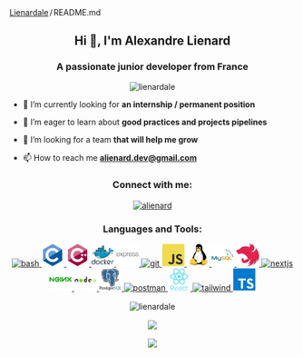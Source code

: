<div>
<div class="position-relative">
<div class="Box mt-4">
<div class="Box-body p-4">
<div class="d-flex flex-justify-between">
    <div class="text-mono text-small mb-3">
    <a href="/Lienardale/lienardale" class="no-underline Link--primary">Lienardale</a><span class="color-fg-muted d-inline-block" style="padding:0px 2px;">/</span>README<span class="color-fg-muted">.md</span>
    </div>
</div>
<p>
<article class="markdown-body entry-content container-lg f5" itemprop="text">
<h1 align="center" dir="auto">Hi 👋, I'm Alexandre Lienard</h1>
<h3 align="center" dir="auto">A passionate junior developer from France</h3>

<p align="center" dir="auto"> <img src="https://komarev.com/ghpvc/?username=lienardale&label=Profile%20views&color=0e75b6&style=flat" alt="lienardale" /> </p>

- 🔭 I’m currently looking for **an internship / permanent position**

- 🌱 I’m eager to learn about **good practices and projects pipelines**

- 👯 I’m looking for a team **that will help me grow**

- 📫 How to reach me **alienard.dev@gmail.com**

<h3 align="center" dir="auto">Connect with me:</h3>
<p align="center" dir="auto">
    <a href="https://linkedin.com/in/alienard" target="blank">
        <img align="center" dir="auto" src="https://raw.githubusercontent.com/rahuldkjain/github-profile-readme-generator/master/src/images/icons/Social/linked-in-alt.svg" alt="alienard" height="30" width="40" />
    </a>
</p>

<h3 align="center" dir="auto">Languages and Tools:</h3>
<p align="center" dir="auto"> 
    <a href="https://www.gnu.org/software/bash/" target="_blank" rel="noreferrer"> 
        <img src="https://www.vectorlogo.zone/logos/gnu_bash/gnu_bash-icon.svg" alt="bash" width="40" height="40"/> 
    </a> 
    <a href="https://www.cprogramming.com/" target="_blank" rel="noreferrer"> 
        <img src="https://raw.githubusercontent.com/devicons/devicon/master/icons/c/c-original.svg" alt="c" width="40" height="40"/> 
    </a> 
    <a href="https://www.w3schools.com/cpp/" target="_blank" rel="noreferrer"> 
        <img src="https://raw.githubusercontent.com/devicons/devicon/master/icons/cplusplus/cplusplus-original.svg" alt="cplusplus" width="40" height="40"/> 
    </a> 
    <a href="https://www.docker.com/" target="_blank" rel="noreferrer"> 
        <img src="https://raw.githubusercontent.com/devicons/devicon/master/icons/docker/docker-original-wordmark.svg" alt="docker" width="40" height="40"/> 
    </a> 
    <a href="https://expressjs.com" target="_blank" rel="noreferrer"> 
        <img src="https://raw.githubusercontent.com/devicons/devicon/master/icons/express/express-original-wordmark.svg" alt="express" width="40" height="40"/> 
    </a> 
    <a href="https://git-scm.com/" target="_blank" rel="noreferrer"> 
        <img src="https://www.vectorlogo.zone/logos/git-scm/git-scm-icon.svg" alt="git" width="40" height="40"/> 
    </a> 
    <a href="https://developer.mozilla.org/en-US/docs/Web/JavaScript" target="_blank" rel="noreferrer"> 
        <img src="https://raw.githubusercontent.com/devicons/devicon/master/icons/javascript/javascript-original.svg" alt="javascript" width="40" height="40"/> 
    </a> 
    <a href="https://www.linux.org/" target="_blank" rel="noreferrer"> 
        <img src="https://raw.githubusercontent.com/devicons/devicon/master/icons/linux/linux-original.svg" alt="linux" width="40" height="40"/> 
    </a> 
    <a href="https://www.mysql.com/" target="_blank" rel="noreferrer"> 
        <img src="https://raw.githubusercontent.com/devicons/devicon/master/icons/mysql/mysql-original-wordmark.svg" alt="mysql" width="40" height="40"/> 
    </a> 
    <a href="https://nestjs.com/" target="_blank" rel="noreferrer"> 
        <img src="https://raw.githubusercontent.com/devicons/devicon/master/icons/nestjs/nestjs-plain.svg" alt="nestjs" width="40" height="40"/> 
    </a> 
    <a href="https://nextjs.org/" target="_blank" rel="noreferrer"> 
        <img src="https://cdn.worldvectorlogo.com/logos/nextjs-2.svg" alt="nextjs" width="40" height="40"/> 
    </a> 
    <a href="https://www.nginx.com" target="_blank" rel="noreferrer"> 
        <img src="https://raw.githubusercontent.com/devicons/devicon/master/icons/nginx/nginx-original.svg" alt="nginx" width="40" height="40"/> 
    </a> 
    <a href="https://nodejs.org" target="_blank" rel="noreferrer"> 
        <img src="https://raw.githubusercontent.com/devicons/devicon/master/icons/nodejs/nodejs-original-wordmark.svg" alt="nodejs" width="40" height="40"/> 
    </a> 
    <a href="https://www.postgresql.org" target="_blank" rel="noreferrer"> 
        <img src="https://raw.githubusercontent.com/devicons/devicon/master/icons/postgresql/postgresql-original-wordmark.svg" alt="postgresql" width="40" height="40"/> 
    </a> 
    <a href="https://postman.com" target="_blank" rel="noreferrer"> 
        <img src="https://www.vectorlogo.zone/logos/getpostman/getpostman-icon.svg" alt="postman" width="40" height="40"/> 
    </a> 
    <a href="https://reactjs.org/" target="_blank" rel="noreferrer"> 
        <img src="https://raw.githubusercontent.com/devicons/devicon/master/icons/react/react-original-wordmark.svg" alt="react" width="40" height="40"/> 
    </a> 
    <a href="https://tailwindcss.com/" target="_blank" rel="noreferrer"> 
        <img src="https://www.vectorlogo.zone/logos/tailwindcss/tailwindcss-icon.svg" alt="tailwind" width="40" height="40"/> 
    </a> 
    <a href="https://www.typescriptlang.org/" target="_blank" rel="noreferrer"> 
        <img src="https://raw.githubusercontent.com/devicons/devicon/master/icons/typescript/typescript-original.svg" alt="typescript" width="40" height="40"/> 
    </a> 
</p>
<div align="center">
<p>
    <img align="center" dir="auto" src="https://github-readme-streak-stats.herokuapp.com/?user=lienardale&" alt="lienardale" />
</p>

<p>
    <a href="https://github.com/anuraghazra/github-readme-stats">
        <img align="center" dir="auto" src="https://github-readme-stats.vercel.app/api?username=lienardale&count_private=true&show_icons=true" />
    </a>
</p>
<p>
    <a href="https://github.com/anuraghazra/github-readme-stats">
        <img align="center" dir="auto" src="https://github-readme-stats.vercel.app/api/top-langs/?username=lienardale&langs_count=8&layout=compact" />
    </a>
</p>
<!-- <p>
    <a href="https://github.com/anuraghazra/github-readme-stats">
        <img align="center" dir="auto" src="https://github-readme-stats.vercel.app/api/pin/?username=lienardale&repo=minishell" />
    </a>
</p> -->
</p>
</div>

</article>
</div>
</div>
</div>
</div>

<!--
**lienardale/lienardale** is a ✨ _special_ ✨ repository because its `README.md` (this file) appears on your GitHub profile.

Here are some ideas to get you started:

- 🔭 I’m currently working on ...
- 🌱 I’m currently learning ...
- 👯 I’m looking to collaborate on ...
- 🤔 I’m looking for help with ...
- 💬 Ask me about ...
- 📫 How to reach me: ...
- 😄 Pronouns: ...
- ⚡ Fun fact: ...
-->
